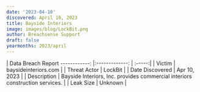 ```yaml
---
date: '2023-04-10'
discovered: April 10, 2023
title: Bayside Interiors
image: images/blog/LockBit.png
author: Breachsense Support
draft: false
yearmonths: 2023/april
---
```



| Data Breach Report
------------:     |:-------------:    | :-----:|
| Victim      | baysideinteriors.com      | 
| Threat Actor      | LockBit      | 
| Date Discovered      | Apr 10, 2023      | 
| Description      | Bayside Interiors, Inc. provides commercial interiors construction services.      | 
| Leak Size      | Unknown      | 

